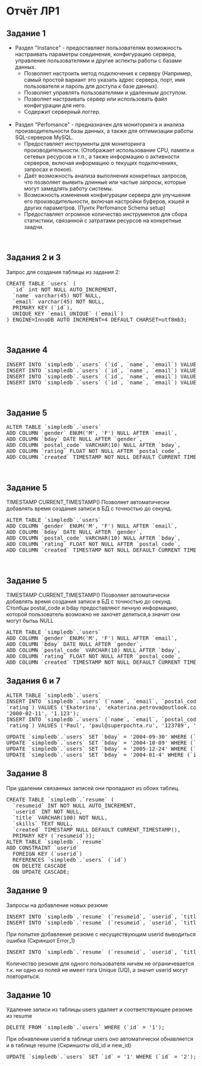 # Отчёт ЛР1


<h2>Задание 1</h2>
<ul>
  <li>Раздел "Instance" - предоставляет пользователям возможность настраивать параметры соединения, конфигурацию сервера, управление пользователями и другие аспекты работы с базами данных.
    <ul>
      <li>Позволяет настроить метод подключения к серверу (Например, самый простой вариант это указать адрес сервера, порт, имя пользователя и пароль для доступа к базе данных).</li>
      <li>Позволяет управлять пользователями и удаленным доступом.</li>
      <li>Позволяет настраивать сервер или использовать файл конфигурации для него.</li>
      <li>Содержит серверный логгер.</li>
    </ul>
  </li>
<br/>
  <li>Раздел "Perfomance" - предназначен для мониторинга и анализа производительности базы данных, а также для оптимизации работы SQL-серверов MySQL.
    <ul>
      <li>Предоставляет инструменты для мониторинга производительности. (Отображает использование CPU, памяти и сетевых ресурсов и т.п., а также информацию о активности серверов, включая информацию о текущих подключениях, запросах и покое).</li>
      <li>Даёт возможность анализа выполнения конкретных запросов, что позволяет выявить длинные или частые запросы, которые могут замедлять работу системы.</li>
      <li>Возможность изменения конфигурации сервера для улучшения его производительности, включая настройки буферов, кэшей и других параметров. (Пунтк Perfomance Schema setup)</li>
      <li>Предоставляет огромное количество инструментов для сбора статистики, связанной с затратами ресурсов на конкретные заадчи.</li>
    </ul>
  </li>
</ul>
<br/>
<h2>Задания 2 и 3</h2>
Запрос для создания таблицы из задания 2:
<pre>
CREATE TABLE `users` (
  `id` int NOT NULL AUTO_INCREMENT,
  `name` varchar(45) NOT NULL,
  `email` varchar(45) NOT NULL,
  PRIMARY KEY (`id`),
  UNIQUE KEY `email_UNIQUE` (`email`)
) ENGINE=InnoDB AUTO_INCREMENT=4 DEFAULT CHARSET=utf8mb3;
</pre>
<br/>
<h2>Заданиe 4</h2>
<pre>
INSERT INTO `simpledb`.`users` (`id`, `name`, `email`) VALUES ('1', 'Danil', 'vayzera@yandex.ru');
INSERT INTO `simpledb`.`users` (`id`, `name`, `email`) VALUES ('2', 'Timofei', 'kirillov-timko@rumbler.ru');
INSERT INTO `simpledb`.`users` (`id`, `name`, `email`) VALUES ('3', 'Artemii', 'karandashov.artemij@yandex.ru');
INSERT INTO `simpledb`.`users` (`id`, `name`, `email`) VALUES ('4', 'Dima', 'dimadima@mail.ru');
</pre>
<br/>
<h2>Заданиe 5</h2>
<pre>
ALTER TABLE `simpledb`.`users` 
ADD COLUMN `gender` ENUM('M', 'F') NULL AFTER `email`,
ADD COLUMN `bday` DATE NULL AFTER `gender`,
ADD COLUMN `postal_code` VARCHAR(10) NULL AFTER `bday`,
ADD COLUMN `rating` FLOAT NOT NULL AFTER `postal_code`,
ADD COLUMN `created` TIMESTAMP NOT NULL DEFAULT CURRENT_TIMESTAMP AFTER `rating`;
</pre>
<br/>
<h2>Заданиe 5</h2>
TIMESTAMP CURRENT_TIMESTAMP() Позволяет автоматически добавлять время создания записи в БД с точностью до секунд.
<pre>
ALTER TABLE `simpledb`.`users` 
ADD COLUMN `gender` ENUM('M', 'F') NULL AFTER `email`,
ADD COLUMN `bday` DATE NULL AFTER `gender`,
ADD COLUMN `postal_code` VARCHAR(10) NULL AFTER `bday`,
ADD COLUMN `rating` FLOAT NOT NULL AFTER `postal_code`,
ADD COLUMN `created` TIMESTAMP NOT NULL DEFAULT CURRENT_TIMESTAMP AFTER `rating`;
</pre>
<br/>
<h2>Заданиe 5</h2>
TIMESTAMP CURRENT_TIMESTAMP() Позволяет автоматически добавлять время создания записи в БД с точностью до секунд. <br/>
Столбцы postal_code и bday предоставляют личную информацию, которой пользователь возможно не захочет делиться,а значит они могут бытьь NULL 
<pre>
ALTER TABLE `simpledb`.`users` 
ADD COLUMN `gender` ENUM('M', 'F') NULL AFTER `email`,
ADD COLUMN `bday` DATE NULL AFTER `gender`,
ADD COLUMN `postal_code` VARCHAR(10) NULL AFTER `bday`,
ADD COLUMN `rating` FLOAT NOT NULL AFTER `postal_code`,
ADD COLUMN `created` TIMESTAMP NOT NULL DEFAULT CURRENT_TIMESTAMP AFTER `rating`;
</pre>
<h2>Задания 6 и 7</h2>
<pre>
ALTER TABLE `simpledb`.`users` 
INSERT INTO `simpledb`.`users` (`name`, `email`, `postal_code`, `gender`, `bday`,
`rating`) VALUES ('Ekaterina', 'ekaterina.petrova@outlook.com', '145789', 'f',
'2000-02-11', '1.123');
INSERT INTO `simpledb`.`users` (`name`, `email`, `postal_code`, `gender`, `bday`,
`rating`) VALUES ('Paul', 'paul@superpochta.ru', '123789', 'm', '1998-08-12', '1');
</pre>
<pre>
UPDATE `simpledb`.`users` SET `bday` = '2004-09-30' WHERE (`id` = '1');
UPDATE `simpledb`.`users` SET `bday` = '2004-10-09' WHERE (`id` = '2');
UPDATE `simpledb`.`users` SET `bday` = '2005-12-24' WHERE (`id` = '3');
UPDATE `simpledb`.`users` SET `bday` = '2004-01-4' WHERE (`id` = '4');
</pre>
<h2>Заданиe 8</h2>
При удалении связанных записей они пропадают из обоих таблиц.
<pre>
CREATE TABLE `simpledb`.`resume` (
  `resumeid` INT NOT NULL AUTO_INCREMENT,
  `userid` INT NOT NULL,
  `title` VARCHAR(100) NOT NULL,
  `skills` TEXT NULL,
  `created` TIMESTAMP NULL DEFAULT CURRENT_TIMESTAMP(),
  PRIMARY KEY (`resumeid`));
ALTER TABLE `simpledb`.`resume` 
ADD CONSTRAINT `userid`
  FOREIGN KEY (`userid`)
  REFERENCES `simpledb`.`users` (`id`)
  ON DELETE CASCADE
  ON UPDATE CASCADE;
</pre>
<h2>Заданиe 9</h2>
Запросы на добавление новых резюме
<pre>
INSERT INTO `simpledb`.`resume` (`resumeid`, `userid`, `title`, `skills`) VALUES ('1', '2', 'Timofei\'s resume', 'wiring, networks and telecommunications');
INSERT INTO `simpledb`.`resume` (`resumeid`, `userid`, `title`, `skills`) VALUES ('2', '1', 'Danil\'s resume', 'managment');
</pre>
При попытке добавление резюме с несуществующим userid выводиться ошибка (Скриншот Error_1)
<pre>
INSERT INTO `simpledb`.`resume` (`resumeid`, `userid`, `title`, `skills`, `created`) VALUES ('3', '7', 'WhoKnows', 'AllYouNeed', '');
</pre>
Количество резюме для одного пользователя ничем не ограничевается т.к. ни одно из полей не имеет тэга Unique (UQ), а значит userid могут повторяться.
<h2>Заданиe 10</h2>
Удаление записи из таблицы users удаляет и соответствующее резюме из resume
<pre>
DELETE FROM `simpledb`.`users` WHERE (`id` = '1');
</pre>
При обнавлении userid в таблице users оно автоматически обнавляется и в таблице resume (Скриншоты old_id и new_id)
<pre>
UPDATE `simpledb`.`users` SET `id` = '1' WHERE (`id` = '2');
</pre>
